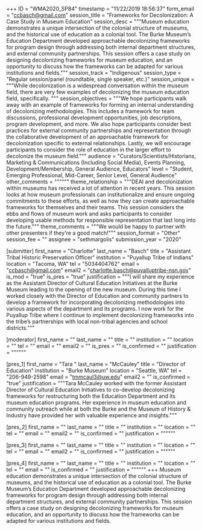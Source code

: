 +++
ID = "WMA2020_SP84"
timestamp = "11/22/2019 18:56:37"
form_email = "ccbasch@gmail.com"
session_title = "Frameworks for Decolonization: A Case Study in Museum Education"
session_desc = """Museum education demonstrates a unique intersection of the colonial structure of museums, and the historical use of education as a colonial tool. The Burke Museum’s Education Department developed approachable decolonizing frameworks for program design through addressing both internal department structures, and external community partnerships. This session offers a case study on designing decolonizing frameworks for museum education, and an opportunity to discuss how the frameworks can be adapted for various institutions and fields."""
session_track = "Indigenous"
session_type = "Regular session/panel (roundtable, single speaker, etc.)"
session_unique = """While decolonization is a widespread conversation within the museum field, there are very few examples of decolonizing the museum education field, specifically. """
session_objectives = """We hope participants walk away with an example of frameworks for forming an internal understanding of decolonizing methodologies. This includes a framework for team discussions, professional development opportunities, job descriptions, program development, and more. We also hope participants consider best practices for external community partnerships and representation through the collaborative development of an approachable framework for decolonization specific to external relationships. Lastly, we will encourage participants to consider the role of education in the larger effort to decolonize the museum field."""
audience = "Curators/Scientists/Historians, Marketing & Communications (Including Social Media), Events Planning, Development/Membership, General Audience, Educators"
level = "Student, Emerging Professional, Mid-Career, Senior Level, General Audience"
other_comments = """"""
theme_relationship = """DEAI and decolonization within museums has received a lot of attention in recent years. This session looks at how museum professionals can institutionalize and ensure ongoing commitments to these efforts, as well as how they can create approachable frameworks for themselves and their teams. This session considers the ebbs and flows of museum work and asks participants to consider developing usable methods for responsible representation that last long into the future."""
theme_comments = """We would be happy to partner with other presenters if they're a good match!"""
session_format = "Other"
session_fee = ""
assignee = "sethmargolis"
submission_year = "2020"

[submitter]
first_name = "Charlotte"
last_name = "Basch"
title = "Assistant Tribal Historic Preservation Officer"
institution = "Puyallup Tribe of Indians"
location = "Tacoma, WA"
tel = "5034404762"
email = "ccbasch@gmail.com"
email2 = "charlotte.basch@puyalluptribe-nsn.gov"
is_mod = "true"
is_pres = "true"
justification = """I will share my experience as the Assistant Director of Cultural Education Initiatives at the Burke Museum leading to the opening of the new museum. During this time I worked closely with the Director of Education and community partners to develop a framework for incorporating decolonizing methodologies into various aspects of the department and its programs. I now work for the Puyallup Tribe where I continue to implement decolonizing frameworks into the tribe’s partnerships with local non-tribal agencies and school districts."""

[moderator]
first_name = ""
last_name = ""
title = ""
institution = ""
location = ""
tel = ""
email = ""
email2 = ""
is_pres = ""
is_confirmed = ""
justification = """"""

[pres_1]
first_name = "Tara "
last_name = "McCauley"
title = "Director of Education"
institution = "Burke Museum"
location = "Seattle, WA"
tel = "206-949-2598"
email = "tmmcaul3@uw.edu"
email2 = ""
is_confirmed = "true"
justification = """Tara McCauley worked with the former Assistant Director of Cultural Education Initiatives to co-develop decolonizing frameworks for restructuring both the Education Department and its museum education programs. Her experience in museum education and community outreach while at both the Burke and the Museum of History & Industry have provided her with valuable experience and insights."""

[pres_2]
first_name = ""
last_name = ""
title = ""
institution = ""
location = ""
tel = ""
email = ""
email2 = ""
is_confirmed = ""
justification = """"""

[pres_3]
first_name = ""
last_name = ""
title = ""
institution = ""
location = ""
tel = ""
email = ""
email2 = ""
is_confirmed = ""
justification = """"""

[pres_4]
first_name = ""
last_name = ""
title = ""
institution = ""
location = ""
tel = ""
email = ""
is_confirmed = ""
justification = """"""
+++
Museum education demonstrates a unique intersection of the colonial structure of museums, and the historical use of education as a colonial tool. The Burke Museum’s Education Department developed approachable decolonizing frameworks for program design through addressing both internal department structures, and external community partnerships. This session offers a case study on designing decolonizing frameworks for museum education, and an opportunity to discuss how the frameworks can be adapted for various institutions and fields.